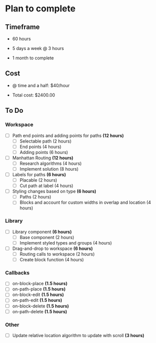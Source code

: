 # Plan to complete

## Timeframe

- 60 hours 

- 5 days a week @ 3 hours

- 1 month to complete

## Cost

- @ time and a half: $40/hour

- Total cost: $2400.00

## To Do

### Workspace

- [ ] Path end points and adding points for paths **(12 hours)**
  - [ ] Selectable path (2 hours)
  - [ ] End points (4 hours)
  - [ ] Adding points (6 hours)
- [ ] Manhattan Routing **(12 hours)**
  - [ ] Research algorithms (4 hours)
  - [ ] Implement solution (8 hours)
- [ ] Labels for paths **(6 hours)**
  - [ ] Placable (2 hours)
  - [ ] Cut path at label (4 hours)
- [ ] Styling changes based on type **(6 hours)**
  - [ ] Paths (2 hours)
  - [ ] Blocks and account for custom widths in overlap and location (4 hours)

### Library

- [ ] Library component **(6 hours)**
  - [ ] Base component (2 hours)
  - [ ] Implement styled types and groups (4 hours)
- [ ] Drag-and-drop to workspace **(6 hours)**
  - [ ] Routing calls to workspace (2 hours)
  - [ ] Create block function (4 hours)

### Callbacks

- [ ] on-block-place **(1.5 hours)**
- [ ] on-path-place **(1.5 hours)**
- [ ] on-block-edit **(1.5 hours)**
- [ ] on-path-edit **(1.5 hours)**
- [ ] on-block-delete **(1.5 hours)**
- [ ] on-path-delete **(1.5 hours)**

### Other

- [ ] Update relative location algorithm to update with scroll **(3 hours)**
